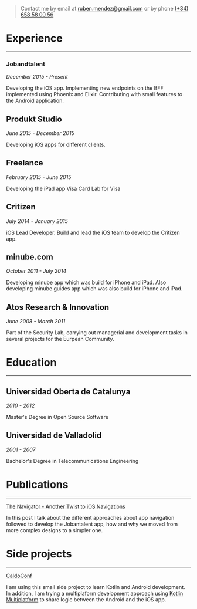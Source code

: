 > Contact me by email at [ruben.mendez@gmail.com](mailto:ruben.mendez@gmail.com) or by phone [(+34) 658 58 00 56](tel:+34658580056)

# Experience

---

### Jobandtalent

_December 2015 - Present_

Developing the iOS app.
Implementing new endpoints on the BFF implemented using Phoenix and Elixir.
Contributing with small features to the Android application.

## Produkt Studio

_June 2015 - December 2015_

Developing iOS apps for different clients.

## Freelance

_February 2015 - June 2015_

Developing the iPad app Visa Card Lab for Visa

## Critizen

_July 2014 - January 2015_

iOS Lead Developer. Build and lead the iOS team to develop the Critizen app.

## minube.com

_October 2011 - July 2014_

Developing minube app which was build for iPhone and iPad. Also developing minube guides app which was also build for iPhone and iPad.

## Atos Research & Innovation

_June 2008 - March 2011_

Part of the Security Lab, carrying out managerial and development tasks in several projects for the Eurpean Community.

# Education

---

## Universidad Oberta de Catalunya

_2010 - 2012_

Master's Degree in Open Source Software

## Universidad de Valladolid

_2001 - 2007_

Bachelor's Degree in Telecommunications Engineering

# Publications

---

[The Navigator - Another Twist to iOS Navigations](https://jobandtalent.engineering/the-navigator-420b24fc57da?source=friends_link&sk=a0dbbedd3f087f0750a3cdc072e679d3)

In this post I talk about the different approaches about app navigation followed to develop the Jobantalent app, how and why we moved from more complex designs to a simpler one.

# Side projects

---

[CaldoConf](https://github.com/caldofran/caldoconf-mobile)

I am using this small side project to learn Kotlin and Android development. In addition, I am trying a multiplaform development approach using [Kotlin Multiplatform](https://kotlinlang.org/lp/mobile/) to share logic between the Android and the iOS app.
